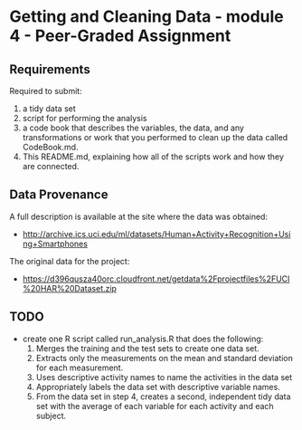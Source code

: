 # Getting and Cleaning Data - module 4 - Peer-Graded Assignment

## Requirements

Required to submit:
1) a tidy data set
2) script for performing the analysis
3) a code book that describes the variables, the data, and any transformations or work that you performed to clean up the data called CodeBook.md.
4) This README.md, explaining how all of the scripts work and how they are connected.

## Data Provenance

A full description is available at the site where the data was obtained:
- http://archive.ics.uci.edu/ml/datasets/Human+Activity+Recognition+Using+Smartphones
 
The original data for the project:
- https://d396qusza40orc.cloudfront.net/getdata%2Fprojectfiles%2FUCI%20HAR%20Dataset.zip

## TODO

- create one R script called run_analysis.R that does the following:
  1. Merges the training and the test sets to create one data set.
  2. Extracts only the measurements on the mean and standard deviation for each measurement. 
  3. Uses descriptive activity names to name the activities in the data set
  4. Appropriately labels the data set with descriptive variable names. 
  5. From the data set in step 4, creates a second, independent tidy data set with the average of each variable for each activity and each subject.
